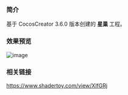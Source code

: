 ### 简介
基于 CocosCreator 3.6.0 版本创建的 **星巢** 工程。

### 效果预览
![image](../../../gif/202208/2022080902.gif)

### 相关链接
https://www.shadertoy.com/view/XlfGRj